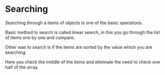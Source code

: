 # Searching

Searching through a items of objects is one of the basic
operations.

Basic method to search is called linear search,
in this you go through the list of items one by one and compare.

Other was to search is if the items are sorted
by the value which you are searching.

Here you check the middle of the items and eliminate
the need to check one half of the array.
